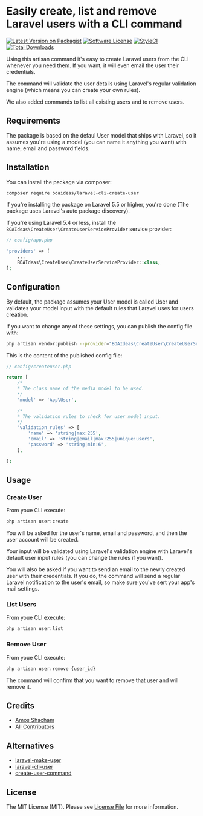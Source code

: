 # Easily create, list and remove Laravel users with a CLI command
[![Latest Version on Packagist](https://img.shields.io/packagist/v/boaideas/laravel-cli-create-user.svg?style=flat-square)](https://packagist.org/packages/boaideas/laravel-cli-create-user)
[![Software License](https://img.shields.io/packagist/l/boaideas/laravel-cli-create-user.svg?style=flat-square)](LICENSE)
[![StyleCI](https://styleci.io/repos/100930843/shield?branch=master)](https://styleci.io/repos/100930843)
[![Total Downloads](https://img.shields.io/packagist/dt/boaideas/laravel-cli-create-user.svg?style=flat-square)](https://packagist.org/packages/boaideas/laravel-cli-create-user)

Using this artisan command it's easy to create Laravel users from the CLI whenever you need them. If you want, it will even email the user their credentials.

The command will validate the user details using Laravel's regular validation engine (which means you can create your own rules).

We also added commands to list all existing users and to remove users.

## Requirements

The package is based on the defaul User model that ships with Laravel, so it assumes you're using a model (you can name it anything you want) with name, email and password fields.

## Installation

You can install the package via composer:

```bash
composer require boaideas/laravel-cli-create-user
```

If you're installing the package on Laravel 5.5 or higher, you're done (The package uses Laravel's auto package discovery).

If you're using Laravel 5.4 or less, install the `BOAIdeas\CreateUser\CreateUserServiceProvider` service provider:

```php
// config/app.php

'providers' => [
    ...
    BOAIdeas\CreateUser\CreateUserServiceProvider::class,
];
```

## Configuration

By default, the package assumes your User model is called User and validates your model input with the default rules that Laravel uses for users creation.

If you want to change any of these settings, you can publish the config file with:

```bash
php artisan vendor:publish --provider="BOAIdeas\CreateUser\CreateUserServiceProvider"
```

This is the content of the published config file:

```php
// config/createuser.php

return [
    /*
    * The class name of the media model to be used.
    */
    'model' => 'App\User',

    /*
    * The validation rules to check for user model input.
    */
    'validation_rules' => [
    	'name' => 'string|max:255',
    	'email' => 'string|email|max:255|unique:users',
    	'password' => 'string|min:6',
    ],

];
```

## Usage

### Create User
From youe CLI execute:

```bash
php artisan user:create
```

You will be asked for the user's name, email and password, and then the user account will be created.

Your input will be validated using Laravel's validation engine with Laravel's default user input rules (you can change the rules if you want).

You will also be asked if you want to send an email to the newly created user with their credentials. If you do, the command will send a regular Laravel notification to the user's email, so make sure you've sert your app's mail settings.

### List Users
From youe CLI execute:

```bash
php artisan user:list
```

### Remove User
From youe CLI execute:

```bash
php artisan user:remove {user_id}
```

The command will confirm that you want to remove that user and will remove it.

## Credits

- [Amos Shacham](https://github.com/amosmos)
- [All Contributors](../../contributors)

## Alternatives

- [laravel-make-user](https://github.com/michaeldyrynda/laravel-make-user)
- [laravel-cli-user](https://github.com/subdesign/laravel-cli-user)
- [create-user-command](https://github.com/rap2hpoutre/create-user-command)

## License

The MIT License (MIT). Please see [License File](LICENSE) for more information.

